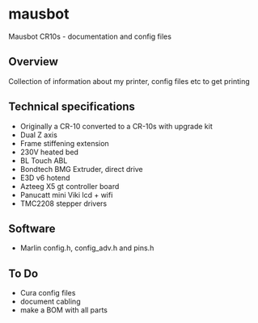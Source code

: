 # mausbot
Mausbot CR10s - documentation and config files

## Overview ##
Collection of information about my printer, config files etc to get printing

## Technical specifications ##
- Originally a CR-10 converted to a CR-10s with upgrade kit
- Dual Z axis
- Frame stiffening extension
- 230V heated bed
- BL Touch ABL
- Bondtech BMG Extruder, direct drive
- E3D v6 hotend
- Azteeg X5 gt controller board
- Panucatt mini Viki lcd + wifi
- TMC2208 stepper drivers

## Software ##
- Marlin config.h, config_adv.h and pins.h

## To Do ##
- Cura config files
- document cabling
- make a BOM with all parts
